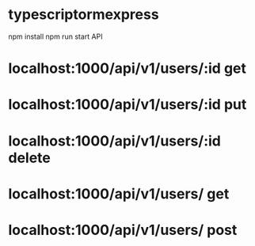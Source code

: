 # typescriptormexpress

npm install 
npm run start
API
# localhost:1000/api/v1/users/:id get
# localhost:1000/api/v1/users/:id put
# localhost:1000/api/v1/users/:id delete
# localhost:1000/api/v1/users/ get
# localhost:1000/api/v1/users/ post
